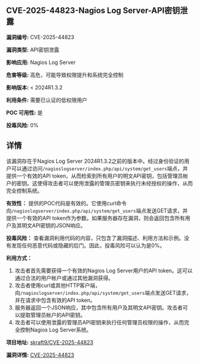 ## CVE-2025-44823-Nagios Log Server-API密钥泄露

**漏洞编号:** CVE-2025-44823

**漏洞类型:** API密钥泄露

**影响应用:** Nagios Log Server

**危害等级:** 高危，可能导致权限提升和系统完全控制

**影响版本:** < 2024R1.3.2

**利用条件:** 需要已认证的低权限用户

**POC 可用性:** 是

**投毒风险:** 0%

## 详情

该漏洞存在于Nagios Log Server 2024R1.3.2之前的版本中。经过身份验证的用户可以通过访问`/nagioslogserver/index.php/api/system/get_users`端点，并提供一个有效的API token，从而检索到所有用户的明文API密钥，包括管理员帐户的密钥。这使得攻击者可以使用泄露的管理员密钥来执行未经授权的操作，从而完全控制系统。

**有效性：**
提供的POC代码是有效的。它使用curl命令向`/nagioslogserver/index.php/api/system/get_users`端点发送GET请求，并提供一个有效的API token作为参数。如果服务器存在漏洞，则会返回包含所有用户及其明文API密钥的JSON响应。

**投毒风险：**
查看漏洞利用代码的内容，只包含了漏洞描述、利用方法和示例。没有发现任何恶意代码或隐藏的后门。因此，投毒风险可以认为是0%。

**利用方式：**
1.  攻击者首先需要获得一个有效的Nagios Log Server用户的API token。这可以通过合法的用户帐户或通过其他漏洞获得。
2.  攻击者使用curl或其他HTTP客户端，向`/nagioslogserver/index.php/api/system/get_users`端点发送GET请求，并在请求中包含有效的API token。
3.  服务器返回一个JSON响应，其中包含所有用户及其明文API密钥。攻击者可以提取管理员帐户的API密钥。
4.  攻击者可以使用泄露的管理员API密钥来执行任何管理员权限的操作，从而完全控制Nagios Log Server系统。

**项目地址:** [skraft9/CVE-2025-44823](https://github.com/skraft9/CVE-2025-44823)

**漏洞详情:** [CVE-2025-44823](https://nvd.nist.gov/vuln/detail/CVE-2025-44823)